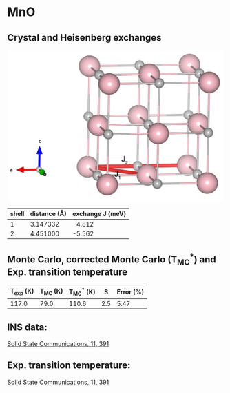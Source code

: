 # MnO

## Crystal and Heisenberg exchanges

![MnO Structure](MnO.jpg)


| shell    | distance (A&#778;) | exchange J (meV) |
|----------|--------------|------------------|
| 1        | 3.147332     | -4.812           |
| 2        | 4.451000     | -5.562           |


## Monte Carlo, corrected Monte Carlo (T<sub>MC</sub><sup>*</sup>) and Exp. transition temperature

| T<sub>exp</sub> (K) | T<sub>MC</sub> (K) | T<sub>MC</sub><sup>*</sup> (K) | S   | Error (%) |
|----------------------|--------------------|--------------------------------|-----|-----------|
| 117.0                  | 79.0                 | 110.6                          | 2.5 | 5.47      |


## INS data:
[Solid State Communications, 11, 391](https://www.sciencedirect.com/science/article/abs/pii/0038109872902554)


## Exp. transition temperature:
[Solid State Communications, 11, 391](https://www.sciencedirect.com/science/article/abs/pii/0038109872902554)
